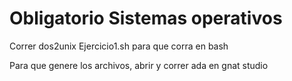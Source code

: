 # Obligatorio Sistemas operativos

Correr dos2unix Ejercicio1.sh para que corra en bash

Para que genere los archivos, abrir y correr ada en gnat studio
